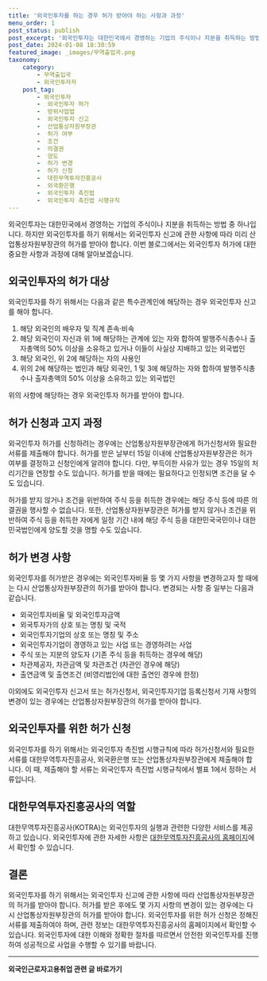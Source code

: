 ```yaml
---
title: '외국인투자를 하는 경우 허가 받아야 하는 사항과 과정'
menu_order: 1
post_status: publish
post_excerpt: '외국인투자는 대한민국에서 경영하는 기업의 주식이나 지분을 취득하는 방법 중 하나입니다. 하지만 외국인투자를 하기 위해서는 외국인투자 신고에 관한 사항에 따라 미리 산업통상자원부장관의 허가를 받아야 합니다. 이번 블로그에서는 외국인투자 허가에 대한 중요한 사항과 과정에 대해 알아보겠습니다.'
post_date: 2024-01-08 18:30:59
featured_image: _images/무역출입국.png
taxonomy:
    category:
        - 무역출입국
        - 외국인투자자
    post_tag:
        - 외국인투자
        -  외국인투자 허가
        -  방위사업법
        -  외국인투자 신고
        -  산업통상자원부장관
        -  허가 여부
        -  조건
        -  의결권
        -  양도
        -  허가 변경
        -  허가 신청
        -  대한무역투자진흥공사
        -  외국환은행
        -  외국인투자 촉진법
        -  외국인투자 촉진법 시행규칙
---
```



외국인투자는 대한민국에서 경영하는 기업의 주식이나 지분을 취득하는 방법 중 하나입니다. 하지만 외국인투자를 하기 위해서는 외국인투자 신고에 관한 사항에 따라 미리 산업통상자원부장관의 허가를 받아야 합니다. 이번 블로그에서는 외국인투자 허가에 대한 중요한 사항과 과정에 대해 알아보겠습니다.

## 외국인투자의 허가 대상

외국인투자를 하기 위해서는 다음과 같은 특수관계인에 해당하는 경우 외국인투자 신고를 해야 합니다.

1. 해당 외국인의 배우자 및 직계 존속·비속
2. 해당 외국인이 자신과 위 1에 해당하는 관계에 있는 자와 합하여 발행주식총수나 출자총액의 50% 이상을 소유하고 있거나 이들이 사실상 지배하고 있는 외국법인
3. 해당 외국인, 위 2에 해당하는 자의 사용인
4. 위의 2에 해당하는 법인과 해당 외국인, 1 및 3에 해당하는 자와 합하여 발행주식총수나 출자총액의 50% 이상을 소유하고 있는 외국법인

위의 사항에 해당하는 경우 외국인투자 허가를 받아야 합니다.

## 허가 신청과 고지 과정

외국인투자 허가를 신청하려는 경우에는 산업통상자원부장관에게 허가신청서와 필요한 서류를 제출해야 합니다. 허가를 받은 날부터 15일 이내에 산업통상자원부장관은 허가 여부를 결정하고 신청인에게 알려야 합니다. 다만, 부득이한 사유가 있는 경우 15일의 처리기간을 연장할 수도 있습니다. 허가를 받을 때에는 필요하다고 인정되면 조건을 달 수도 있습니다.

허가를 받지 않거나 조건을 위반하여 주식 등을 취득한 경우에는 해당 주식 등에 따른 의결권을 행사할 수 없습니다. 또한, 산업통상자원부장관은 허가를 받지 않거나 조건을 위반하여 주식 등을 취득한 자에게 일정 기간 내에 해당 주식 등을 대한민국국민이나 대한민국법인에게 양도할 것을 명할 수도 있습니다.

## 허가 변경 사항

외국인투자를 허가받은 경우에는 외국인투자비율 등 몇 가지 사항을 변경하고자 할 때에는 다시 산업통상자원부장관의 허가를 받아야 합니다. 변경되는 사항 중 일부는 다음과 같습니다.

- 외국인투자비율 및 외국인투자금액
- 외국투자가의 상호 또는 명칭 및 국적
- 외국인투자기업의 상호 또는 명칭 및 주소
- 외국인투자기업이 경영하고 있는 사업 또는 경영하려는 사업
- 주식 또는 지분의 양도자 (기존 주식 등을 취득하는 경우에 해당)
- 차관제공자, 차관금액 및 차관조건 (차관인 경우에 해당)
- 출연금액 및 출연조건 (비영리법인에 대한 출연인 경우에 한정)

이외에도 외국인투자 신고서 또는 허가신청서, 외국인투자기업 등록신청서 기재 사항의 변경이 있는 경우에는 산업통상자원부장관의 허가를 받아야 합니다.

## 외국인투자를 위한 허가 신청

외국인투자를 하기 위해서는 외국인투자 촉진법 시행규칙에 따라 허가신청서와 필요한 서류를 대한무역투자진흥공사, 외국환은행 또는 산업통상자원부장관에게 제출해야 합니다. 이 때, 제출해야 할 서류는 외국인투자 촉진법 시행규칙에서 별표 1에서 정하는 서류입니다.

## 대한무역투자진흥공사의 역할

대한무역투자진흥공사(KOTRA)는 외국인투자의 실행과 관련한 다양한 서비스를 제공하고 있습니다. 외국인투자에 관한 자세한 사항은 [대한무역투자진흥공사의 홈페이지](http://www.investkorea.org)에서 확인할 수 있습니다.

## 결론

외국인투자를 하기 위해서는 외국인투자 신고에 관한 사항에 따라 산업통상자원부장관의 허가를 받아야 합니다. 허가를 받은 후에도 몇 가지 사항의 변경이 있는 경우에는 다시 산업통상자원부장관의 허가를 받아야 합니다. 외국인투자를 위한 허가 신청은 정해진 서류를 제출하여야 하며, 관련 정보는 대한무역투자진흥공사의 홈페이지에서 확인할 수 있습니다. 외국인투자에 대한 이해와 정확한 절차를 따르면서 안전한 외국인투자를 진행하여 성공적으로 사업을 수행할 수 있기를 바랍니다.
<!-- wp:separator -->
<hr class="wp-block-separator has-alpha-channel-opacity"/>
<!-- /wp:separator -->

<!-- wp:group {"backgroundColor":"base","layout":{"type":"constrained"}} -->
<div class="wp-block-group has-base-background-color has-background"><!-- wp:paragraph {"align":"center","fontSize":"medium"} -->
<p class="has-text-align-center has-large-font-size"><strong>외국인근로자고용취업 관련 글 바로가기</strong></p>
<!-- /wp:paragraph -->


<!-- wp:latest-posts
{"categories":[{"id":10884,"count":19,"description":"","link":"https://uknowlaw.com/category/%ec%99%b8%ea%b5%ad%ec%9d%b8%ea%b7%bc%eb%a1%9c%ec%9e%90%ea%b3%a0%ec%9a%a9%ec%b7%a8%ec%97%85/","name":"외국인근로자고용취업","slug":"외국인근로자고용취업","taxonomy":"category","parent":0,"meta":[],"_links":{"self":[{"href":"https://uknowlaw.com/wp-json/wp/v2/categories/10884"}],"collection":[{"href":"https://uknowlaw.com/wp-json/wp/v2/categories"}],"about":[{"href":"https://uknowlaw.com/wp-json/wp/v2/taxonomies/category"}],"wp:post_type":[{"href":"https://uknowlaw.com/wp-json/wp/v2/posts?categories=10884"}],"curies":[{"name":"wp","href":"https://api.w.org/{rel}","templated":true}]}}],"postsToShow":100,"excerptLength":28,"postLayout":"grid","columns":2,"featuredImageAlign":"left","featuredImageSizeSlug":"large","fontSize":"small"} /--></div>
<!-- /wp:group -->
